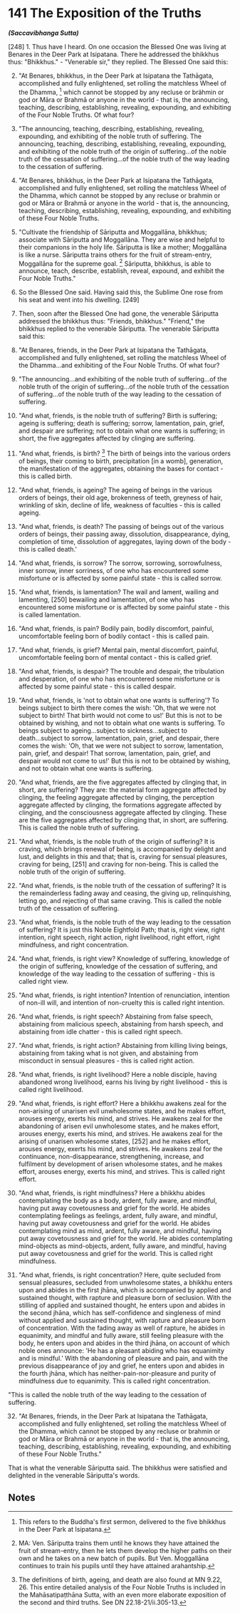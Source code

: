 # 141 The Exposition of the Truths
***(Saccavibhanga Sutta)***

[248] 1. Thus have I heard. On one occasion the Blessed One was living at Benares in the Deer Park at Isipatana. There he addressed the bhikkhus thus: "Bhikkhus." - "Venerable sir," they replied. The Blessed One said this:

2. "At Benares, bhikkhus, in the Deer Park at Isipatana the Tathāgata, accomplished and fully enlightened, set rolling the matchless Wheel of the Dhamma, [^1288] which cannot be stopped by any recluse or brähmin or god or Māra or Brahmā or anyone in the world - that is, the announcing, teaching, describing, establishing, revealing, expounding, and exhibiting of the Four Noble Truths. Of what four?

3. "The announcing, teaching, describing, establishing, revealing, expounding, and exhibiting of the noble truth of suffering. The announcing, teaching, describing, establishing, revealing, expounding, and exhibiting of the noble truth of the origin of suffering...of the noble truth of the cessation of suffering...of the noble truth of the way leading to the cessation of suffering.

4. "At Benares, bhikkhus, in the Deer Park at Isipatana the Tathāgata, accomplished and fully enlightened, set rolling the matchless Wheel of the Dhamma, which cannot be stopped by any recluse or brahmin or god or Māra or Brahmā or anyone in the world - that is, the announcing, teaching, describing, establishing, revealing, expounding, and exhibiting of these Four Noble Truths.

5. "Cultivate the friendship of Sāriputta and Moggallāna, bhikkhus; associate with Sāriputta and Moggallāna. They are wise and helpful to their companions in the holy life. Sāriputta is like a mother; Moggallāna is like a nurse. Sāriputta trains others for the fruit of stream-entry, Moggallāna for the supreme goal. [^1289] Sāriputta, bhikkhus, is able to announce, teach, describe, establish, reveal, expound, and exhibit the Four Noble Truths."

6. So the Blessed One said. Having said this, the Sublime One rose from his seat and went into his dwelling. [249]

7. Then, soon after the Blessed One had gone, the venerable Sāriputta addressed the bhikkhus thus: "Friends, bhikkhus." "Friend," the bhikkhus replied to the venerable Sāriputta. The venerable Sāriputta said this:

8. "At Benares, friends, in the Deer Park at Isipatana the Tathāgata, accomplished and fully enlightened, set rolling the matchless Wheel of the Dhamma...and exhibiting of the Four Noble Truths. Of what four?

9. "The announcing...and exhibiting of the noble truth of suffering...of the noble truth of the origin of suffering...of the noble truth of the cessation of suffering...of the noble truth of the way leading to the cessation of suffering.

10. "And what, friends, is the noble truth of suffering? Birth is suffering; ageing is suffering; death is suffering; sorrow, lamentation, pain, grief, and despair are suffering; not to obtain what one wants is suffering; in short, the five aggregates affected by clinging are suffering.

11. "And what, friends, is birth? [^1290] The birth of beings into the various orders of beings, their coming to birth, precipitation [in a womb], generation, the manifestation of the aggregates, obtaining the bases for contact - this is called birth.

12. "And what, friends, is ageing? The ageing of beings in the various orders of beings, their old age, brokenness of teeth, greyness of hair, wrinkling of skin, decline of life, weakness of faculties - this is called ageing.

13. "And what, friends, is death? The passing of beings out of the various orders of beings, their passing away, dissolution, disappearance, dying, completion of time, dissolution of aggregates, laying down of the body - this is called death.'

14. "And what, friends, is sorrow? The sorrow, sorrowing, sorrowfulness, inner sorrow, inner sorriness, of one who has encountered some misfortune or is affected by some painful state - this is called sorrow.

15. "And what, friends, is lamentation? The wail and lament, wailing and lamenting, [250] bewailing and lamentation, of one who has encountered some misfortune or is affected by some painful state - this is called lamentation.

16. "And what, friends, is pain? Bodily pain, bodily discomfort, painful, uncomfortable feeling born of bodily contact - this is called pain.

17. "And what, friends, is grief? Mental pain, mental discomfort, painful, uncomfortable feeling born of mental contact - this is called grief.

18. "And what, friends, is despair? The trouble and despair, the tribulation and desperation, of one who has encountered some misfortune or is affected by some painful state - this is called despair.

19. "And what, friends, is 'not to obtain what one wants is suffering'? To beings subject to birth there comes the wish: 'Oh, that we were not subject to birth! That birth would not come to us!' But this is not to be obtained by wishing, and not to obtain what one wants is suffering. To beings subject to ageing...subject to sickness...subject to death...subject to sorrow, lamentation, pain, grief, and despair, there comes the wish: 'Oh, that we were not subject to sorrow, lamentation, pain, grief, and despair! That sorrow, lamentation, pain, grief, and despair would not come to us!' But this is not to be obtained by wishing, and not to obtain what one wants is suffering.

20. "And what, friends, are the five aggregates affected by clinging that, in short, are suffering? They are: the material form aggregate affected by clinging, the feeling aggregate affected by clinging, the perception aggregate affected by clinging, the formations aggregate affected by clinging, and the consciousness aggregate affected by clinging. These are the five aggregates affected by clinging that, in short, are suffering. This is called the noble truth of suffering.

21. "And what, friends, is the noble truth of the origin of suffering? It is craving, which brings renewal of being, is accompanied by delight and lust, and delights in this and that; that is, craving for sensual pleasures, craving for being, [251] and craving for non-being. This is called the noble truth of the origin of suffering.

22. "And what, friends, is the noble truth of the cessation of suffering? It is the remainderless fading away and ceasing, the giving up, relinquishing, letting go, and rejecting of that same craving. This is called the noble truth of the cessation of suffering.

23. "And what, friends, is the noble truth of the way leading to the cessation of suffering? It is just this Noble Eightfold Path; that is, right view, right intention, right speech, right action, right livelihood, right effort, right mindfulness, and right concentration.

24. "And what, friends, is right view? Knowledge of suffering, knowledge of the origin of suffering, knowledge of the cessation of suffering, and knowledge of the way leading to the cessation of suffering - this is called right view.

25. "And what, friends, is right intention? Intention of renunciation, intention of non-ill will, and intention of non-cruelty this is called right intention.

26. "And what, friends, is right speech? Abstaining from false speech, abstaining from malicious speech, abstaining from harsh speech, and abstaining from idle chatter - this is called right speech.

27. "And what, friends, is right action? Abstaining from killing living beings, abstaining from taking what is not given, and abstaining from misconduct in sensual pleasures - this is called right action.

28. "And what, friends, is right livelihood? Here a noble disciple, having abandoned wrong livelihood, earns his living by right livelihood - this is called right livelihood.

29. "And what, friends, is right effort? Here a bhikkhu awakens zeal for the non-arising of unarisen evil unwholesome states, and he makes effort, arouses energy, exerts his mind, and strives. He awakens zeal for the abandoning of arisen evil unwholesome states, and he makes effort, arouses energy, exerts his mind, and strives. He awakens zeal for the arising of unarisen wholesome states, [252] and he makes effort, arouses energy, exerts his mind, and strives. He awakens zeal for the continuance, non-disappearance, strengthening, increase, and fulfilment by development of arisen wholesome states, and he makes effort, arouses energy, exerts his mind, and strives. This is called right effort.

30. "And what, friends, is right mindfulness? Here a bhikkhu abides contemplating the body as a body, ardent, fully aware, and mindful, having put away covetousness and grief for the world. He abides contemplating feelings as feelings, ardent, fully aware, and mindful, having put away covetousness and
grief for the world. He abides contemplating mind as mind, ardent, fully aware, and mindful, having put away covetousness and grief for the world. He abides contemplating mind-objects as mind-objects, ardent, fully aware, and mindful, having put away covetousness and grief for the world. This is called right mindfulness.

31. "And what, friends, is right concentration? Here, quite secluded from sensual pleasures, secluded from unwholesome states, a bhikkhu enters upon and abides in the first jhāna, which is accompanied by applied and sustained thought, with rapture and pleasure born of seclusion. With the stilling of applied and sustained thought, he enters upon and abides in the second jhāna, which has self-confidence and singleness of mind without applied and sustained thought, with rapture and pleasure born of concentration. With the fading away as well of rapture, he abides in equanimity, and mindful and fully aware, still feeling pleasure with the body, he enters upon and abides in the third jhāna, on account of which noble ones announce: 'He has a pleasant abiding who has equanimity and is mindful.' With the abandoning of pleasure and pain, and with the previous disappearance of joy and grief, he enters upon and abides in the fourth jhāna, which has neither-pain-nor-pleasure and purity of mindfulness due to equanimity. This is called right concentration.

"This is called the noble truth of the way leading to the cessation of suffering.

32. "At Benares, friends, in the Deer Park at Isipatana the Tathāgata, accomplished and fully enlightened, set rolling the matchless Wheel of the Dhamma, which cannot be stopped by any recluse or brahmin or god or Māra or Brahmā or anyone in the world - that is, the announcing, teaching, describing, establishing, revealing, expounding, and exhibiting of these Four Noble Truths."

That is what the venerable Sāriputta said. The bhikkhus were satisfied and delighted in the venerable Sāriputta's words.

## Notes

[^1288]: This refers to the Buddha's first sermon, delivered to the five bhikkhus in the Deer Park at Isipatana.

[^1289]: MA: Ven. Sāriputta trains them until he knows they have attained the fruit of stream-entry, then he lets them develop the higher paths on their own and he takes on a new batch of pupils. But Ven. Moggallāna continues to train his pupils until they have attained arahantship.

[^1290]: The definitions of birth, ageing, and death are also found at MN 9.22, 26. This entire detailed analysis of the Four Noble Truths is included in the Mahāsatipaṭthāna Sutta, with an even more elaborate exposition of the second and third truths. See DN 22.18-21/ii.305-13.

